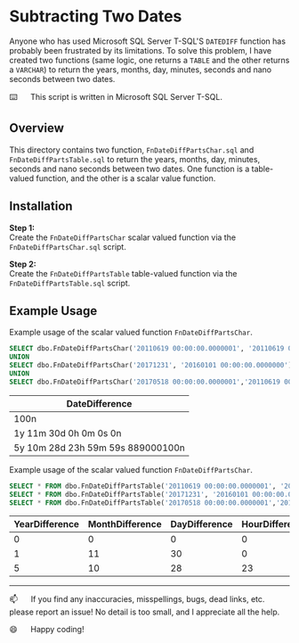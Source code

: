 # Subtracting Two Dates

Anyone who has used Microsoft SQL Server T-SQL'S `DATEDIFF` function has probably been frustrated by its limitations. To solve this problem, I have created two functions (same logic, one returns a `TABLE` and the other returns a `VARCHAR`) to return the  years, months, day, minutes, seconds and nano seconds between two dates.

⌨️&nbsp;&nbsp;&nbsp;&nbsp;&nbsp;&nbsp;This script is written in Microsoft SQL Server T-SQL.

## Overview 

This directory contains two function, `FnDateDiffPartsChar.sql` and `FnDateDiffPartsTable.sql` to return the years, months, day, minutes, seconds and nano seconds between two dates.  One function is a table-valued function, and the other is a scalar value function.

## Installation

**Step 1:**   
Create the `FnDateDiffPartsChar` scalar valued function via the `FnDateDiffPartsChar.sql` script.

**Step 2:**  
Create the `FnDateDiffPartsTable` table-valued function via the `FnDateDiffPartsTable.sql` script.


## Example Usage

Example usage of the scalar valued function `FnDateDiffPartsChar`.

```sql
SELECT dbo.FnDateDiffPartsChar('20110619 00:00:00.0000001', '20110619 00:00:00.0000000') AS DateDifference
UNION
SELECT dbo.FnDateDiffPartsChar('20171231', '20160101 00:00:00.0000000')
UNION
SELECT dbo.FnDateDiffPartsChar('20170518 00:00:00.0000001','20110619 00:00:00.1110000');
```

|          DateDifference           |
|-----------------------------------|
| 100n                              |
| 1y 11m 30d 0h 0m 0s 0n            |
| 5y 10m 28d 23h 59m 59s 889000100n |

Example usage of the scalar valued function `FnDateDiffPartsChar`.

```sql
SELECT * FROM dbo.FnDateDiffPartsTable('20110619 00:00:00.0000001', '20110619 00:00:00.0000000');
SELECT * FROM dbo.FnDateDiffPartsTable('20171231', '20160101 00:00:00.0000000');
SELECT * FROM dbo.FnDateDiffPartsTable('20170518 00:00:00.0000001','20110619 00:00:00.1110000');
```

| YearDifference | MonthDifference | DayDifference | HourDifference | MinuteDifference | SecondDifference | NanoDifference |
|----------------|-----------------|---------------|----------------|------------------|------------------|----------------|
|              0 |               0 |             0 |              0 |                0 |                0 |            100 |
|              1 |              11 |            30 |              0 |                0 |                0 |              0 |
|              5 |              10 |            28 |             23 |               59 |               59 |      889000100 |

--------------------------------------------------------------

:mailbox:&nbsp;&nbsp;&nbsp;&nbsp;&nbsp;&nbsp;If you find any inaccuracies, misspellings, bugs, dead links, etc. please report an issue!  No detail is too small, and I appreciate all the help.

:smile:&nbsp;&nbsp;&nbsp;&nbsp;&nbsp;&nbsp;Happy coding!
